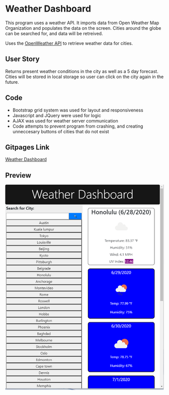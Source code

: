 # Weather Dashboard

This program uses a weather API. It imports data from Open Weather Map Organization and populates the data on the screen. Cities around the globe can be searched for, and data will be retreived.

Uses the [OpenWeather API](https://openweathermap.org/api) to retrieve weather data for cities. 

## User Story

Returns present weather conditions in the city as well as a 5 day forecast. Cities will be stored in local storage so user can click on the city again in the future. 

## Code

- Bootstrap grid system was used for layout and responsiveness
- Javascript and JQuery were used for logic 
- AJAX was used for weather server communication
- Code attempts to prevent program from crashing, and creating unneccesary buttons of cities that do not exist

## Gitpages Link
[Weather Dashboard](https://cnmiller127.github.io/Weather-Dashboard/)
## Preview

![Image](Assets/wthr.png)




